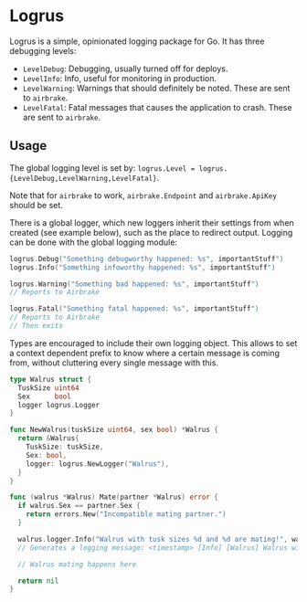 # Logrus

Logrus is a simple, opinionated logging package for Go. It has three debugging
levels:

* `LevelDebug`: Debugging, usually turned off for deploys.
* `LevelInfo`: Info, useful for monitoring in production.
* `LevelWarning`: Warnings that should definitely be noted. These are sent to
  `airbrake`.
* `LevelFatal`: Fatal messages that causes the application to crash. These are
  sent to `airbrake`.

## Usage

The global logging level is set by: `logrus.Level = logrus.{LevelDebug,LevelWarning,LevelFatal}`.

Note that for `airbrake` to work, `airbrake.Endpoint` and `airbrake.ApiKey`
should be set.

There is a global logger, which new loggers inherit their settings from when
created (see example below), such as the place to redirect output. Logging can
be done with the global logging module:

```go
logrus.Debug("Something debugworthy happened: %s", importantStuff")
logrus.Info("Something infoworthy happened: %s", importantStuff")

logrus.Warning("Something bad happened: %s", importantStuff")
// Reports to Airbrake

logrus.Fatal("Something fatal happened: %s", importantStuff")
// Reports to Airbrake
// Then exits
```

Types are encouraged to include their own logging object. This allows to set a
context dependent prefix to know where a certain message is coming from, without
cluttering every single message with this.

```go
type Walrus struct {
  TuskSize uint64
  Sex      bool
  logger logrus.Logger
}

func NewWalrus(tuskSize uint64, sex bool) *Walrus {
  return &Walrus{
    TuskSize: tuskSize,
    Sex: bool,
    logger: logrus.NewLogger("Walrus"),
  }
}

func (walrus *Walrus) Mate(partner *Walrus) error {
  if walrus.Sex == partner.Sex {
    return errors.New("Incompatible mating partner.")
  }

  walrus.logger.Info("Walrus with tusk sizes %d and %d are mating!", walrus.TuskSize, partner.TuskSize)
  // Generates a logging message: <timestamp> [Info] [Walrus] Walrus with tusk sizes <int> and <int> are mating!

  // Walrus mating happens here

  return nil
}
```
